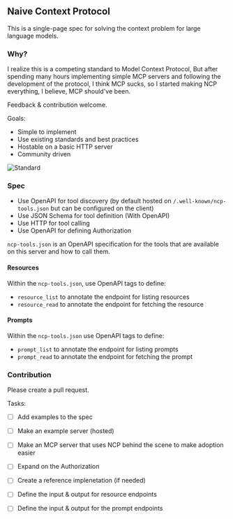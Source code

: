 ## Naive Context Protocol
This is a single-page spec for solving the context problem for large language models.

### Why?
I realize this is a competing standard to Model Context Protocol,
But after spending many hours implementing simple MCP servers and following the development of the protocol,
I think MCP sucks, so I started making NCP everything, I believe, MCP should've been.

Feedback & contribution welcome.

Goals:
- Simple to implement
- Use existing standards and best practices
- Hostable on a basic HTTP server
- Community driven

![Standard](https://imgs.xkcd.com/comics/standards_2x.png)


### Spec
- Use OpenAPI for tool discovery (by default hosted on `/.well-known/ncp-tools.json` but can be configured on the client)
- Use JSON Schema for tool definition (With OpenAPI)
- Use HTTP for tool calling
- Use OpenAPI for defining Authorization

`ncp-tools.json` is an OpenAPI specification for the tools that are available on this server 
and how to call them.

#### Resources
Within the `ncp-tools.json`, use OpenAPI tags to define:
- `resource_list` to annotate the endpoint for listing resources
- `resource_read` to annotate the endpoint for fetching the resource

#### Prompts
Within the `ncp-tools.json` use OpenAPI tags to define:
- `prompt_list` to annotate the endpoint for listing prompts
- `prompt_read` to annotate the endpoint for fetching the prompt

### Contribution
Please create a pull request.

Tasks:
- [ ] Add examples to the spec
- [ ] Make an example server (hosted)
- [ ] Make an MCP server that uses NCP behind the scene to make adoption easier
- [ ] Expand on the Authorization
- [ ] Create a reference implenetation (if needed)
- [ ] Define the input & output for resource endpoints
- [ ] Define the input & output for the prompt endpoints


<!--

**Here are some ideas to get you started:**

🙋‍♀️ A short introduction - what is your organization all about?
🌈 Contribution guidelines - how can the community get involved?
👩‍💻 Useful resources - where can the community find your docs? Is there anything else the community should know?
🍿 Fun facts - what does your team eat for breakfast?
🧙 Remember, you can do mighty things with the power of [Markdown](https://docs.github.com/github/writing-on-github/getting-started-with-writing-and-formatting-on-github/basic-writing-and-formatting-syntax)
-->
